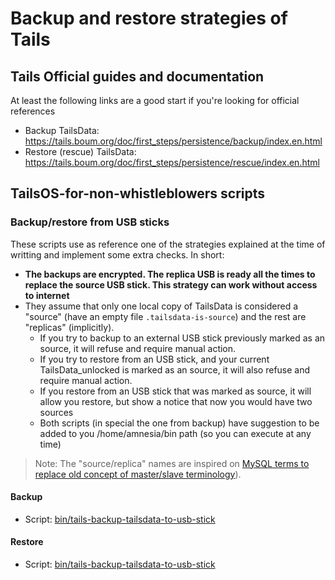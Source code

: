 # Backup and restore strategies of Tails

## Tails Official guides and documentation
At least the following links are a good start if you're looking for official
references

- Backup TailsData: <https://tails.boum.org/doc/first_steps/persistence/backup/index.en.html>
- Restore (rescue) TailsData: <https://tails.boum.org/doc/first_steps/persistence/rescue/index.en.html>

## TailsOS-for-non-whistleblowers scripts

### Backup/restore from USB sticks
These scripts use as reference one of the strategies explained at the time of
writting and implement some extra checks. In short:


- **The backups are encrypted. The replica USB is ready all the times to
  replace the source USB stick. This strategy can work without access to
  internet**
- They assume that only one local copy of TailsData is considered a "source"
(have an empty file `.tailsdata-is-source`) and the rest are "replicas"
(implicitly).
  - If you try to backup to an external USB stick previously marked as an source,
    it will refuse and require manual action.
  - If you try to restore from an USB stick, and your current TailsData_unlocked
    is marked as an source, it will also refuse and require manual action.
  - If you restore from an USB stick that was marked as source, it will allow
    you restore, but show a notice that now you would have two sources
  - Both scripts (in special the one from backup) have suggestion to be
    added to you /home/amnesia/bin path (so you can execute at any time)

> Note: The "source/replica" names are inspired on [MySQL terms to replace old concept of
master/slave terminology](https://en.wikipedia.org/wiki/Master/slave_(technology))).

#### Backup

- Script: [bin/tails-backup-tailsdata-to-usb-stick](../bin/tails-backup-tailsdata-to-usb-stick)

#### Restore

- Script: [bin/tails-backup-tailsdata-to-usb-stick](../bin/tails-backup-tailsdata-to-usb-stick)